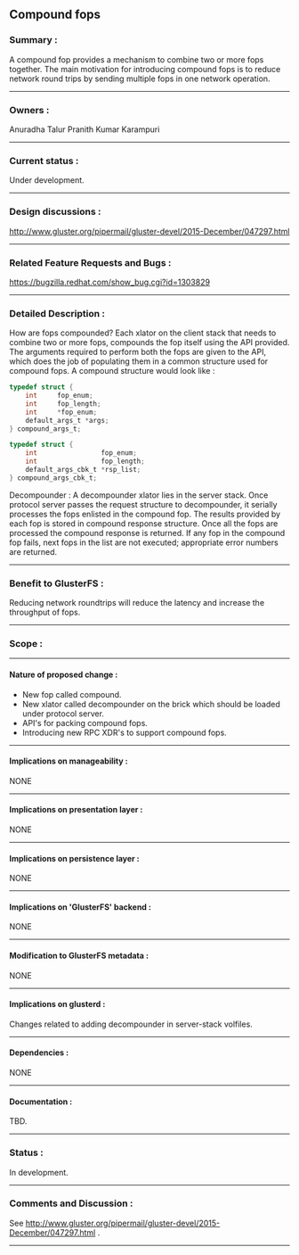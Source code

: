 ## Compound fops

### Summary :
A compound fop provides a mechanism to combine two or more fops together.
The main motivation for introducing compound fops is to reduce network
round trips by sending multiple fops in one network operation.

---------

### Owners :
Anuradha Talur
Pranith Kumar Karampuri

--------
### Current status :
Under development.

----------------
### Design discussions :
http://www.gluster.org/pipermail/gluster-devel/2015-December/047297.html

---------------------
### Related Feature Requests and Bugs :

https://bugzilla.redhat.com/show_bug.cgi?id=1303829

-----------------------------------

### Detailed Description :

How are fops compounded?
Each xlator on the client stack that needs to combine two or more fops,
compounds the fop itself using the API provided.
The arguments required to perform both the fops are given to the API,
which does the job of populating them
in a common structure used for compound fops.
A compound structure would look like :

```C
typedef struct {
    int     fop_enum;
    int     fop_length;
    int     *fop_enum;
    default_args_t *args;
} compound_args_t;

typedef struct {
    int                fop_enum;
    int                fop_length;
    default_args_cbk_t *rsp_list;
} compound_args_cbk_t;
```

Decompounder :
A decompounder xlator lies in the server stack.
Once protocol server passes the request structure to decompounder, it serially
processes the fops enlisted in the compound fop. The results provided by each
fop is stored in compound response structure. Once all the fops are processed
the compound response is returned. If any fop in the compound fop fails, next
fops in the list are not executed; appropriate error numbers are returned.

----------------------

### Benefit to GlusterFS :

Reducing network roundtrips will reduce the latency and  increase the
throughput of fops.

----------------------
### Scope :

-------

#### Nature of proposed change :

- New fop called compound.
- New xlator called decompounder on the brick which should be loaded under
  protocol server.
- API's for packing compound fops.
- Introducing new RPC XDR's to support compound fops.

-------------------------------

#### Implications on manageability :

NONE

-------------------------------
#### Implications on presentation layer :

NONE

-------------------------------
#### Implications on persistence layer :

NONE

-------------------------------
#### Implications on 'GlusterFS' backend :

NONE

-------------------------------
#### Modification to GlusterFS metadata :

NONE

-------------------------------
#### Implications on glusterd :
Changes related to adding decompounder in server-stack volfiles.

-------------------------------

#### Dependencies :

NONE

-------------------------------
#### Documentation :

TBD.

-------------------------------
### Status :

In development.

-------------------------------

### Comments and Discussion :

See http://www.gluster.org/pipermail/gluster-devel/2015-December/047297.html .

--------------------------

